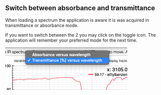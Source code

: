 ## Switch between absorbance and transmittance

When loading a spectrum the application is aware it is was acquired in
transmittance or absorbance mode.

If you want to switch between the 2 you may click on the toggle icon. The application
will remember your preferred mode for the next time.

<img src="switch.png">
